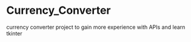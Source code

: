 # Currency_Converter
currency converter project to gain more experience with APIs and learn tkinter
